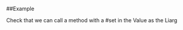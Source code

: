 
<!---
FrozenIsBool True
-->

##Example

Check that we can call a method with a #set in the Value as the Liarg